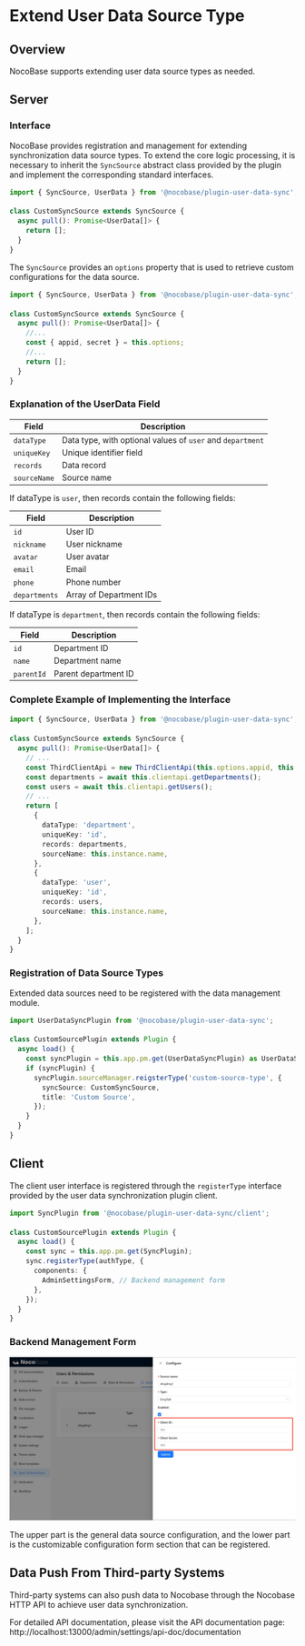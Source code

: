 # Extend User Data Source Type

## Overview

NocoBase supports extending user data source types as needed.

## Server

### Interface

NocoBase provides registration and management for extending synchronization data source types. To extend the core logic processing, it is necessary to inherit the `SyncSource` abstract class provided by the plugin and implement the corresponding standard interfaces.  

```ts
import { SyncSource, UserData } from '@nocobase/plugin-user-data-sync';

class CustomSyncSource extends SyncSource {
  async pull(): Promise<UserData[]> {
    return [];
  }
}
```

The `SyncSource` provides an `options` property that is used to retrieve custom configurations for the data source.

```ts
import { SyncSource, UserData } from '@nocobase/plugin-user-data-sync';

class CustomSyncSource extends SyncSource {
  async pull(): Promise<UserData[]> {
    //...
    const { appid, secret } = this.options;
    //...
    return [];
  }
}
```

### Explanation of the UserData Field

| Field     | Description                   |
| -------- | ---------------------- |
| `dataType`     | Data type, with optional values of `user` and `department`                |
| `uniqueKey`   | Unique identifier field                 |
| `records`   | Data record                 |
| `sourceName`   | Source name                 |

If dataType is `user`, then records contain the following fields:

| Field     | Description                   |
| -------- | ---------------------- |
| `id`     | User ID                |
| `nickname`   | User nickname                 |
| `avatar`   | User avatar                 |
| `email`   | Email                   |
| `phone`   | Phone number                  |
| `departments`   | Array of Department IDs                   |

If dataType is `department`, then records contain the following fields:

| Field     | Description                   |
| -------- | ---------------------- |
| `id`     | Department ID                |
| `name`   | Department name                 |
| `parentId`   | Parent department ID                 |

### Complete Example of Implementing the Interface

```ts
import { SyncSource, UserData } from '@nocobase/plugin-user-data-sync';

class CustomSyncSource extends SyncSource {
  async pull(): Promise<UserData[]> {
    // ...
    const ThirdClientApi = new ThirdClientApi(this.options.appid, this.options.secret);
    const departments = await this.clientapi.getDepartments();
    const users = await this.clientapi.getUsers();
    // ...
    return [
      {
        dataType: 'department',
        uniqueKey: 'id',
        records: departments,
        sourceName: this.instance.name,
      },
      {
        dataType: 'user',
        uniqueKey: 'id',
        records: users,
        sourceName: this.instance.name,
      },
    ];
  }
}
```

### Registration of Data Source Types

Extended data sources need to be registered with the data management module.

```ts
import UserDataSyncPlugin from '@nocobase/plugin-user-data-sync';

class CustomSourcePlugin extends Plugin {
  async load() {
    const syncPlugin = this.app.pm.get(UserDataSyncPlugin) as UserDataSyncPlugin;
    if (syncPlugin) {
      syncPlugin.sourceManager.reigsterType('custom-source-type', {
        syncSource: CustomSyncSource,
        title: 'Custom Source',
      });
    }
  }
}
```

## Client

The client user interface is registered through the `registerType` interface provided by the user data synchronization plugin client.

```ts
import SyncPlugin from '@nocobase/plugin-user-data-sync/client';

class CustomSourcePlugin extends Plugin {
  async load() {
    const sync = this.app.pm.get(SyncPlugin);
    sync.registerType(authType, {
      components: {
        AdminSettingsForm, // Backend management form
      },
    });
  }
}
```

### Backend Management Form

![](./static/20240813135430.png)

The upper part is the general data source configuration, and the lower part is the customizable configuration form section that can be registered.

## Data Push From Third-party Systems

Third-party systems can also push data to Nocobase through the Nocobase HTTP API to achieve user data synchronization.

For detailed API documentation, please visit the API documentation page: http://localhost:13000/admin/settings/api-doc/documentation